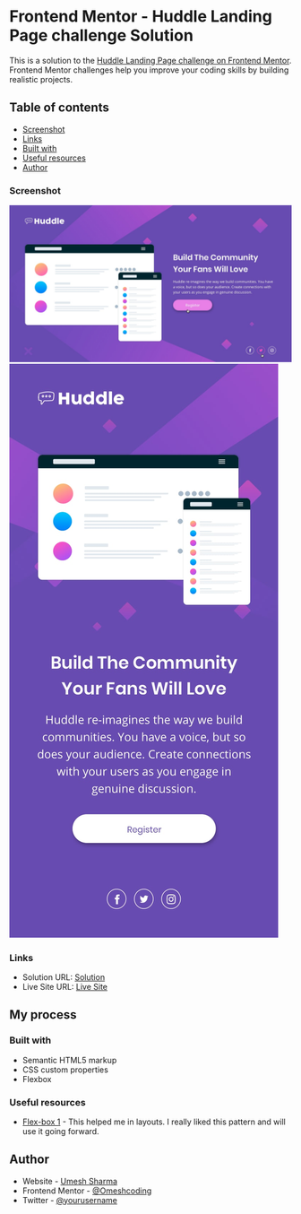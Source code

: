 # Frontend Mentor -  Huddle Landing Page challenge Solution

This is a solution to the [Huddle Landing Page challenge on Frontend Mentor](https://www.frontendmentor.io/challenges/huddle-landing-page-with-a-single-introductory-section-B_2Wvxgi0/hub). Frontend Mentor challenges help you improve your coding skills by building realistic projects.

## Table of contents

- [Screenshot](#screenshot)
- [Links](#links)
- [Built with](#built-with)
- [Useful resources](#useful-resources)
- [Author](#author)

### Screenshot

![Desktop](./design/active-states.jpg)
![Mobile](./design/mobile-design.jpg)

### Links

- Solution URL: [Solution](https://github.com/Omeshcoding/Huddle-Landing-Page)
- Live Site URL: [Live Site](https://omeshcoding.github.io/Huddle-Landing-Page/)

## My process

### Built with

- Semantic HTML5 markup
- CSS custom properties
- Flexbox

### Useful resources

- [Flex-box 1](https://developer.mozilla.org/en-US/docs/Learn/CSS/CSS_layout/Flexbox) - This helped me in layouts. I really liked this pattern and will use it going forward.

## Author

- Website - [Umesh Sharma](https://www.your-site.com)
- Frontend Mentor - [@Omeshcoding](https://www.frontendmentor.io/profile/Omeshcoding)
- Twitter - [@yourusername](https://www.twitter.com/yourusername)
